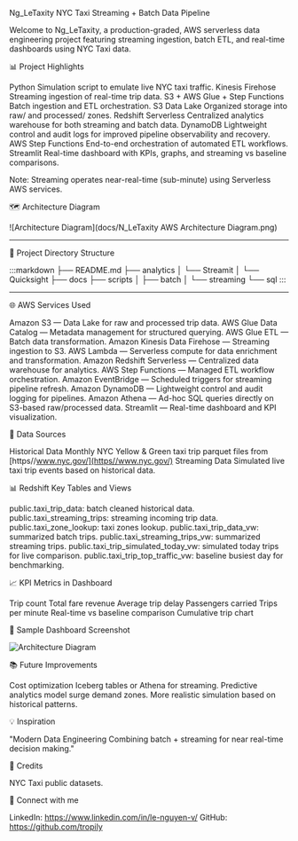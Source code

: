 Ng_LeTaxity NYC Taxi Streaming + Batch Data Pipeline

Welcome to Ng_LeTaxity, a production-graded, AWS serverless data engineering project featuring streaming ingestion, batch ETL, and real-time dashboards using NYC Taxi data.

📊 Project Highlights

Python Simulation script to emulate live NYC taxi traffic.
Kinesis Firehose Streaming ingestion of real-time trip data.
S3 + AWS Glue + Step Functions Batch ingestion and ETL orchestration.
S3 Data Lake Organized storage into raw/ and processed/ zones.
Redshift Serverless Centralized analytics warehouse for both streaming and batch data.
DynamoDB Lightweight control and audit logs for improved pipeline observability and recovery.
AWS Step Functions End-to-end orchestration of automated ETL workflows.
Streamlit Real-time dashboard with KPIs, graphs, and streaming vs baseline comparisons.

Note: Streaming operates near-real-time (sub-minute) using Serverless AWS services.


🗺️ Architecture Diagram

![Architecture Diagram](docs/N_LeTaxity AWS Architecture Diagram.png)


---

📂 Project Directory Structure

:::markdown
├── README.md
├── analytics
│   └── Streamit
│   └── Quicksight
├── docs
├── scripts
│   ├── batch
│   └── streaming
└── sql
:::

---

🌐 AWS Services Used

Amazon S3 — Data Lake for raw and processed trip data.
AWS Glue Data Catalog — Metadata management for structured querying.
AWS Glue ETL — Batch data transformation.
Amazon Kinesis Data Firehose — Streaming ingestion to S3.
AWS Lambda — Serverless compute for data enrichment and transformation.
Amazon Redshift Serverless — Centralized data warehouse for analytics.
AWS Step Functions — Managed ETL workflow orchestration.
Amazon EventBridge — Scheduled triggers for streaming pipeline refresh.
Amazon DynamoDB — Lightweight control and audit logging for pipelines.
Amazon Athena — Ad-hoc SQL queries directly on S3-based raw/processed data.
Streamlit — Real-time dashboard and KPI visualization.


📂 Data Sources

Historical Data Monthly NYC Yellow & Green taxi trip parquet files from [https//www.nyc.gov/](https//www.nyc.gov/)
Streaming Data Simulated live taxi trip events based on historical data.


📊 Redshift Key Tables and Views

public.taxi_trip_data: batch cleaned historical data.
public.taxi_streaming_trips: streaming incoming trip data.
public.taxi_zone_lookup: taxi zones lookup.
public.taxi_trip_data_vw: summarized batch trips.
public.taxi_streaming_trips_vw: summarized streaming trips.
public.taxi_trip_simulated_today_vw: simulated today trips for live comparison.
public.taxi_trip_top_traffic_vw: baseline busiest day for benchmarking.


📈 KPI Metrics in Dashboard

Trip count
Total fare revenue
Average trip delay
Passengers carried
Trips per minute
Real-time vs baseline comparison
Cumulative trip chart


📸 Sample Dashboard Screenshot

![Architecture Diagram](docs/architecture_diagram.png)


📚 Future Improvements

Cost optimization Iceberg tables or Athena for streaming.
Predictive analytics model surge demand zones.
More realistic simulation based on historical patterns.


💡 Inspiration

"Modern Data Engineering Combining batch + streaming for near real-time decision making."


💬 Credits

NYC Taxi public datasets.

🔗 Connect with me

LinkedIn: https://www.linkedin.com/in/le-nguyen-v/
GitHub: https://github.com/tropily

